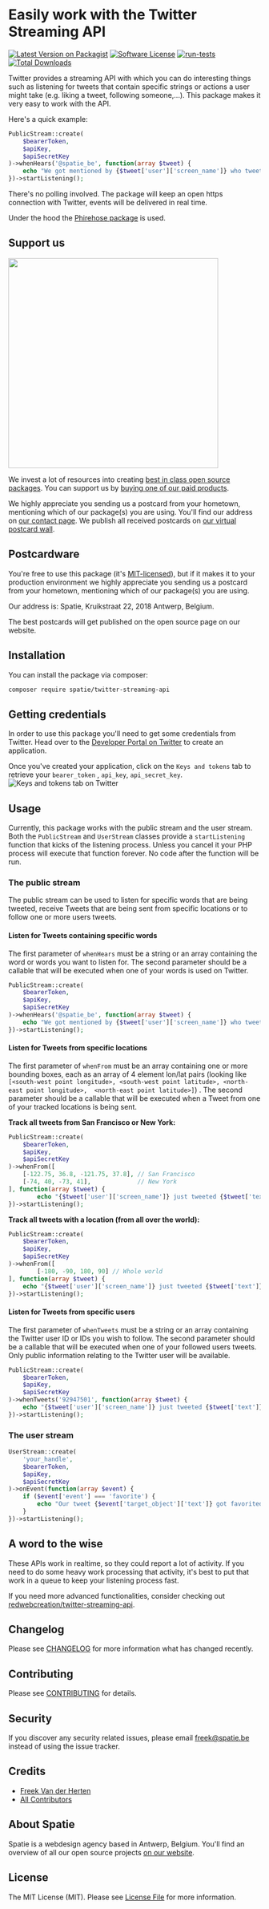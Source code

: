 # Easily work with the Twitter Streaming API

[![Latest Version on Packagist](https://img.shields.io/packagist/v/spatie/twitter-streaming-api.svg?style=flat-square)](https://packagist.org/packages/spatie/twitter-streaming-api)
[![Software License](https://img.shields.io/badge/license-MIT-brightgreen.svg?style=flat-square)](LICENSE.md)
[![run-tests](https://github.com/spatie/twitter-streaming-api/actions/workflows/run-tests.yml/badge.svg)](https://github.com/spatie/twitter-streaming-api/actions/workflows/run-tests.yml)
[![Total Downloads](https://img.shields.io/packagist/dt/spatie/twitter-streaming-api.svg?style=flat-square)](https://packagist.org/packages/spatie/twitter-streaming-api)

Twitter provides a streaming API with which you can do interesting things such as listening for tweets that contain
specific strings or actions a user might take (e.g. liking a tweet, following someone,...). This package makes it very
easy to work with the API.

Here's a quick example:

```php
PublicStream::create(
    $bearerToken,
    $apiKey,
    $apiSecretKey
)->whenHears('@spatie_be', function(array $tweet) {
    echo "We got mentioned by {$tweet['user']['screen_name']} who tweeted {$tweet['text']}";
})->startListening();
```

There's no polling involved. The package will keep an open https connection with Twitter, events will be delivered in
real time.

Under the hood the [Phirehose package](https://github.com/fennb/phirehose) is used.

## Support us

[<img src="https://github-ads.s3.eu-central-1.amazonaws.com/twitter-streaming-api.jpg?t=1" width="419px" />](https://spatie.be/github-ad-click/twitter-streaming-api)

We invest a lot of resources into creating [best in class open source packages](https://spatie.be/open-source). You can
support us by [buying one of our paid products](https://spatie.be/open-source/support-us).

We highly appreciate you sending us a postcard from your hometown, mentioning which of our package(s) you are using.
You'll find our address on [our contact page](https://spatie.be/about-us). We publish all received postcards
on [our virtual postcard wall](https://spatie.be/open-source/postcards).

## Postcardware

You're free to use this package (it's [MIT-licensed](LICENSE.md)), but if it makes it to your production environment we
highly appreciate you sending us a postcard from your hometown, mentioning which of our package(s) you are using.

Our address is: Spatie, Kruikstraat 22, 2018 Antwerp, Belgium.

The best postcards will get published on the open source page on our website.

## Installation

You can install the package via composer:

``` bash
composer require spatie/twitter-streaming-api
```

## Getting credentials

In order to use this package you'll need to get some credentials from Twitter. Head over to
the [Developer Portal on Twitter](https://developer.twitter.com/) to create an application.

Once you've created your application, click on the `Keys and tokens` tab to retrieve your `bearer_token`
, `api_key`, `api_secret_key`.
![Keys and tokens tab on Twitter](docs/tokens.png)

## Usage

Currently, this package works with the public stream and the user stream. Both the `PublicStream` and `UserStream`
classes provide a `startListening` function that kicks of the listening process. Unless you cancel it your PHP process
will execute that function forever. No code after the function will be run.

### The public stream

The public stream can be used to listen for specific words that are being tweeted, receive Tweets that are being sent
from specific locations or to follow one or more users tweets.

#### Listen for Tweets containing specific words

The first parameter of `whenHears` must be a string or an array containing the word or words you want to listen for. The
second parameter should be a callable that will be executed when one of your words is used on Twitter.

```php
PublicStream::create(
    $bearerToken,
    $apiKey,
    $apiSecretKey
)->whenHears('@spatie_be', function(array $tweet) {
    echo "We got mentioned by {$tweet['user']['screen_name']} who tweeted {$tweet['text']}";
})->startListening();
```

#### Listen for Tweets from specific locations

The first parameter of `whenFrom` must be an array containing one or more bounding boxes, each as an array of 4 element
lon/lat pairs (looking
like `[<south-west point longitude>, <south-west point latitude>, <north-east point longitude>,  <north-east point latitude>]`)
. The second parameter should be a callable that will be executed when a Tweet from one of your tracked locations is
being sent.

**Track all tweets from San Francisco or New York:**

```php
PublicStream::create(
    $bearerToken,
    $apiKey,
    $apiSecretKey
)->whenFrom([
    [-122.75, 36.8, -121.75, 37.8], // San Francisco
    [-74, 40, -73, 41],             // New York
], function(array $tweet) {
        echo "{$tweet['user']['screen_name']} just tweeted {$tweet['text']} from SF or NYC";
})->startListening();
```

**Track all tweets with a location (from all over the world):**

```php
PublicStream::create(
    $bearerToken,
    $apiKey,
    $apiSecretKey
)->whenFrom([
        [-180, -90, 180, 90] // Whole world
], function(array $tweet) {
    echo "{$tweet['user']['screen_name']} just tweeted {$tweet['text']} with a location attached";
})->startListening();
```

#### Listen for Tweets from specific users

The first parameter of `whenTweets` must be a string or an array containing the Twitter user ID or IDs you wish to
follow. The second parameter should be a callable that will be executed when one of your followed users tweets. Only
public information relating to the Twitter user will be available.

```php
PublicStream::create(
    $bearerToken,
    $apiKey,
    $apiSecretKey
)->whenTweets('92947501', function(array $tweet) {
    echo "{$tweet['user']['screen_name']} just tweeted {$tweet['text']}";
})->startListening();
```

### The user stream

```php
UserStream::create(
    'your_handle',
    $bearerToken,
    $apiKey,
    $apiSecretKey
)->onEvent(function(array $event) {
    if ($event['event'] === 'favorite') {
        echo "Our tweet {$event['target_object']['text']} got favorited by {$event['source']['screen_name']}";
    }
})->startListening();
```

## A word to the wise

These APIs work in realtime, so they could report a lot of activity. If you need to do some heavy work processing that
activity, it's best to put that work in a queue to keep your listening process fast.

If you need more advanced functionalities, consider checking
out [redwebcreation/twitter-streaming-api](https://github.com/redwebcreation/twitter-streaming-api).

## Changelog

Please see [CHANGELOG](CHANGELOG.md) for more information what has changed recently.

## Contributing

Please see [CONTRIBUTING](CONTRIBUTING.md) for details.

## Security

If you discover any security related issues, please email freek@spatie.be instead of using the issue tracker.

## Credits

- [Freek Van der Herten](https://github.com/freekmurze)
- [All Contributors](../../contributors)

## About Spatie

Spatie is a webdesign agency based in Antwerp, Belgium. You'll find an overview of all our open source
projects [on our website](https://spatie.be/opensource).

## License

The MIT License (MIT). Please see [License File](LICENSE.md) for more information.
